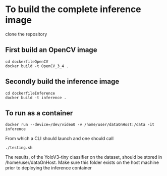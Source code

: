 # To build the complete inference image 
clone the repository

## First build an OpenCV image

```
cd dockerfileOpenCV
docker build -t OpenCV_3_4 .
```

## Secondly build the inference image

```
cd dockerfileInference
docker build -t inference .
```

## To run as a container

```
docker run --device=/dev/video0 -v /home/user/dataOnHost:/data -it inference
```

From which a CLI should launch and one should call

```
./testing.sh
```

The results, of the YoloV3-tiny classifier on the dataset, should be stored in /home/user/dataOnHost. Make sure this folder exists on the host machine prior to deploying the inference container
